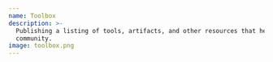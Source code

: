 ```yaml
---
name: Toolbox
description: >-
  Publishing a listing of tools, artifacts, and other resources that help the
  community.
image: toolbox.png
---
```

